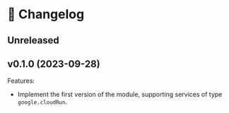 # 🔖 Changelog

## Unreleased

## v0.1.0 (2023-09-28)

Features:

- Implement the first version of the module, supporting services of type `google.cloudRun`.
